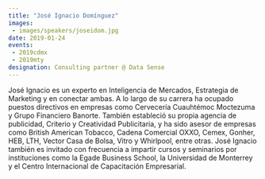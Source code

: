 ```yaml
---
title: "José Ignacio Domínguez"
images:
 - images/speakers/joseidom.jpg
date: 2019-01-24
events: 
 - 2019cdmx
 - 2019mty
designation: Consulting partner @ Data Sense
---
```


José Ignacio es un experto en Inteligencia de Mercados, Estrategia de Marketing y en conectar ambas. A lo largo de su carrera ha ocupado puestos directivos en empresas como Cervecería Cuauhtémoc Moctezuma y Grupo Financiero Banorte. También estableció su propia agencia de publicidad, Criterio y Creatividad Publicitaria, y ha sido asesor de empresas como British American Tobacco, Cadena Comercial OXXO, Cemex, Gonher, HEB, LTH, Vector Casa de Bolsa, Vitro y Whirlpool, entre otras. José Ignacio también es invitado con frecuencia a impartir cursos y seminarios por instituciones como la Egade Business School, la Universidad de Monterrey y el Centro Internacional de Capacitación Empresarial.